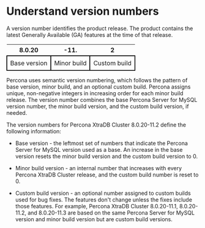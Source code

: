 # Understand version numbers

A version number identifies the product release. The product contains the latest Generally Available (GA) features at the time of that release.

<style>
    table {
        border-collapse: collapse;
        width=100%;
    }
    table td {
        border: 2px solid black;
        padding: 8px;
        text-align: center;
    }
    tr:nth-child(even){
        background-color:#f5f5f5
    }
</style>

| 8.0.20| -11. | 2 |
|---|---|---|
| Base version | Minor build | Custom build |

Percona uses semantic version numbering, which follows the pattern of base version, minor build, and an optional custom build. Percona assigns unique, non-negative integers in increasing order for each minor build release. The version number combines the base Percona Server for MySQL version number, the minor build version, and the custom build version, if needed.

The version numbers for Percona XtraDB Cluster 8.0.20-11.2 define the following information:

* Base version - the leftmost set of numbers that indicate the Percona Server for MySQL version used as a base. An increase in the base version resets the minor build version and the custom build version to 0. 

* Minor build version - an internal number that increases with every Percona XtraDB Cluster release, and the custom build number is reset to 0.

* Custom build version - an optional number assigned to custom builds used for bug fixes. The features don't change unless the fixes include those features. For example, Percona XtraDB Cluster 8.0.20-11.1, 8.0.20-11.2, and 8.0.20-11.3 are based on the same Percona Server for MySQL version and minor build version but are custom build versions.